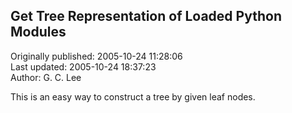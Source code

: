 ## Get Tree Representation of Loaded Python Modules  
Originally published: 2005-10-24 11:28:06  
Last updated: 2005-10-24 18:37:23  
Author: G. C. Lee  
  
This is an easy way to construct a tree by given leaf nodes.